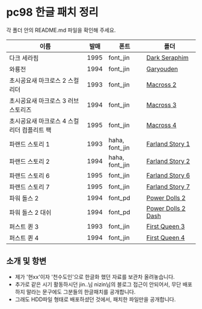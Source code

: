 # pc98 한글 패치 정리

각 폴더 안의 README.md 파일을 확인해 주세요.</br>

|이름|발매|폰트|폴더|
|--|--|--|--|
|다크 세라핌|1995|font_jin|[Dark Seraphim](https://github.com/ybaik/pc98-ko-patch/tree/main/patches/Dark%20Seraphim)|
|와룡전|1994|font_jin|[Garyouden](https://github.com/ybaik/pc98-ko-patch/tree/main/patches/Garyouden)|
|초시공요새 마크로스 2 스컬리더|1993|font_jin|[Macross 2](https://github.com/ybaik/pc98-ko-patch/tree/main/patches/Macross%202)|
|초시공요새 마크로스 3 러브 스토리즈|1994|font_jin|[Macross 3](https://github.com/ybaik/pc98-ko-patch/tree/main/patches/Macross%203)|
|초시공요새 마크로스 4 스컬리더 컴플리트 팩|1995|font_jin|[Macross 4](https://github.com/ybaik/pc98-ko-patch/tree/main/patches/Macross%204)|
|파랜드 스토리 1|1993|haha, font_jin|[Farland Story 1](https://github.com/ybaik/pc98-ko-patch/tree/main/patches/Farland%20Story%201)|
|파랜드 스토리 2|1994|haha, font_jin|[Farland Story 2](https://github.com/ybaik/pc98-ko-patch/tree/main/patches/Farland%20Story%202)|
|파랜드 스토리 6|1995|font_jin|[Farland Story 6](https://github.com/ybaik/pc98-ko-patch/tree/main/patches/Farland%20Story%206)|
|파랜드 스토리 7|1995|font_jin|[Farland Story 7](https://github.com/ybaik/pc98-ko-patch/tree/main/patches/Farland%20Story%207)|
|파워 돌스 2|1994|font_pd|[Power Dolls 2](https://github.com/ybaik/pc98-ko-patch/tree/main/patches/Power%20Dolls%202)|
|파워 돌스 2 대쉬|1994|font_pd|[Power Dolls 2 Dash](https://github.com/ybaik/pc98-ko-patch/tree/main/patches/Power%20Dolls%202%20Dash)|
|퍼스트 퀸 3|1993|font_jin|[First Queen 3](https://github.com/ybaik/pc98-ko-patch/tree/main/patches/First%20Queen%203)|
|퍼스트 퀸 4|1994|font_jin|[First Queen 4](https://github.com/ybaik/pc98-ko-patch/tree/main/patches/First%20Queen%204)|

## 소개 및 항변
* 제가 '현xx'이자 '천수도인'으로 한글화 했던 자료를 보관차 올려놓습니다.
* 추가로 같은 시기 활동하시던 jin..님 nizin님의 블로그 접근이 안되어서, 무단 배포하지 말라는 문구에도 그분들의 한글패치를 공개합니다.
* 그래도 HDD파일 형태로 배포하셨던 것에서, 패치한 파일만을 공개합니다.